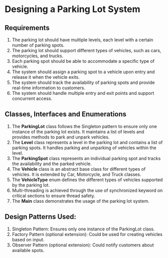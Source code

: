 # Designing a Parking Lot System

## Requirements

1. The parking lot should have multiple levels, each level with a certain number of parking spots.
2. The parking lot should support different types of vehicles, such as cars, motorcycles, and trucks.
3. Each parking spot should be able to accommodate a specific type of vehicle.
4. The system should assign a parking spot to a vehicle upon entry and release it when the vehicle exits.
5. The system should track the availability of parking spots and provide real-time information to customers.
6. The system should handle multiple entry and exit points and support concurrent access.

## Classes, Interfaces and Enumerations

1. The **ParkingLot** class follows the Singleton pattern to ensure only one instance of the parking lot exists. It maintains a list of levels and provides methods to park and unpark vehicles.
2. The **Level** class represents a level in the parking lot and contains a list of parking spots. It handles parking and unparking of vehicles within the level.
3. The **ParkingSpot** class represents an individual parking spot and tracks the availability and the parked vehicle.
4. The **Vehicle** class is an abstract base class for different types of vehicles. It is extended by Car, Motorcycle, and Truck classes.
5. The **VehicleType** enum defines the different types of vehicles supported by the parking lot.
6. Multi-threading is achieved through the use of synchronized keyword on critical sections to ensure thread safety.
7. The **Main** class demonstrates the usage of the parking lot system.

## Design Patterns Used:

1. Singleton Pattern: Ensures only one instance of the ParkingLot class.
2. Factory Pattern (optional extension): Could be used for creating vehicles based on input.
3. Observer Pattern (optional extension): Could notify customers about available spots.
